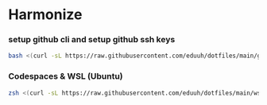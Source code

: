 # Harmonize

### setup github cli and setup github ssh keys

```bash
bash <(curl -sL https://raw.githubusercontent.com/eduuh/dotfiles/main/github_keys.sh)
```
### Codespaces & WSL (Ubuntu)

```bash
zsh <(curl -sL https://raw.githubusercontent.com/eduuh/dotfiles/main/wsl.sh)
```

```

